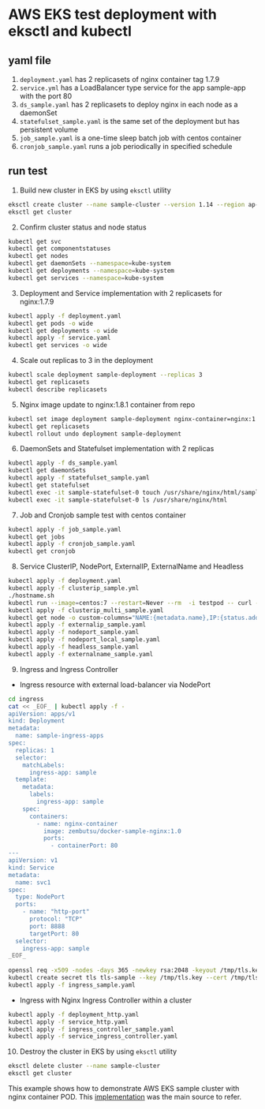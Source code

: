 # AWS EKS test deployment with eksctl and kubectl
 
## yaml file

1. `deployment.yaml` has 2 replicasets of nginx container tag 1.7.9
2. `service.yml` has a LoadBalancer type service for the app sample-app with the port 80
3. `ds_sample.yaml` has 2 replicasets to deploy nginx in each node as a daemonSet
4. `statefulset_sample.yaml` is the same set of the deployment but has persistent volume
5. `job_sample.yaml` is a one-time sleep batch job with centos container
6. `cronjob_sample.yaml` runs a job periodically in specified schedule
 
## run test
 
1. Build new cluster in EKS by using `eksctl` utility
```sh
eksctl create cluster --name sample-cluster --version 1.14 --region ap-northeast-1 --nodegroup-name sample-eks-workers --node-type t2.micro --nodes 2 --node-ami auto
eksctl get cluster
```
2. Confirm cluster status and node status
```sh
kubectl get svc
kubectl get componentstatuses
kubectl get nodes
kubectl get daemonSets --namespace=kube-system
kubectl get deployments --namespace=kube-system
kubectl get services --namespace=kube-system
```
3. Deployment and Service implementation with 2 replicasets for nginx:1.7.9
```sh
kubectl apply -f deployment.yaml
kubectl get pods -o wide
kubectl get deployments -o wide
kubectl apply -f service.yaml
kubectl get services -o wide
```
4. Scale out replicas to 3 in the deployment
```sh
kubectl scale deployment sample-deployment --replicas 3
kubectl get replicasets
kubectl describe replicasets
```
5. Nginx image update to nginx:1.8.1 container from repo
```sh
kubectl set image deployment sample-deployment nginx-container=nginx:1.8.1
kubectl get replicasets
kubectl rollout undo deployment sample-deployment
```
6. DaemonSets and Statefulset implementation with 2 replicas
```sh
kubectl apply -f ds_sample.yaml
kubectl get daemonSets
kubectl apply -f statefulset_sample.yaml
kubectl get statefulset
kubectl exec -it sample-statefulset-0 touch /usr/share/nginx/html/sample.html
kubectl exec -it sample-statefulset-0 ls /usr/share/nginx/html
```
7. Job and Cronjob sample test with centos container
```sh
kubectl apply -f job_sample.yaml
kubectl get jobs
kubectl apply -f cronjob_sample.yaml
kubectl get cronjob
```
8. Service ClusterIP, NodePort, ExternalIP, ExternalName and Headless
```sh
kubectl apply -f deployment.yaml
kubectl apply -f clusterip_sample.yml
./hostname.sh
kubectl run --image=centos:7 --restart=Never --rm  -i testpod -- curl -s http://sample-clusterip:8080
kubectl apply -f clusterip_multi_sample.yaml
kubectl get node -o custom-columns="NAME:{metadata.name},IP:{status.addresses[].address}"
kubectl apply -f externalip_sample.yaml
kubectl apply -f nodeport_sample.yaml
kubectl apply -f nodeport_local_sample.yaml
kubectl apply -f headless_sample.yaml
kubectl apply -f externalname_sample.yaml
```
9. Ingress and Ingress Controller
- Ingress resource with external load-balancer via NodePort
```sh
cd ingress
cat << _EOF_ | kubectl apply -f -
apiVersion: apps/v1
kind: Deployment
metadata:
  name: sample-ingress-apps
spec:
  replicas: 1
  selector:
    matchLabels:
      ingress-app: sample
  template:
    metadata:
      labels:
        ingress-app: sample
    spec:
      containers:
        - name: nginx-container
          image: zembutsu/docker-sample-nginx:1.0
          ports:
            - containerPort: 80
---
apiVersion: v1
kind: Service
metadata:
  name: svc1
spec:
  type: NodePort
  ports:
    - name: "http-port"
      protocol: "TCP"
      port: 8888
      targetPort: 80
  selector:
    ingress-app: sample
_EOF_
  
openssl req -x509 -nodes -days 365 -newkey rsa:2048 -keyout /tmp/tls.key -out /tmp/tls.crt -subj "/CN=sample.example.com"
kubectl create secret tls tls-sample --key /tmp/tls.key --cert /tmp/tls.crt
kubectl apply -f ingress_sample.yaml
```
- Ingress with Nginx Ingress Controller within a cluster
```sh
kubectl apply -f deployment_http.yaml
kubectl apply -f service_http.yaml
kubectl apply -f ingress_controller_sample.yaml
kubectl apply -f service_ingress_controller.yaml 
```
10. Destroy the cluster in EKS by using `eksctl` utility
```sh
eksctl delete cluster --name sample-cluster
eksctl get cluster
```
 
This example shows how to demonstrate AWS EKS sample cluster with nginx container POD. This [implementation][imp] was the main source to refer.
 
[imp]: https://thinkit.co.jp/article/13289 
